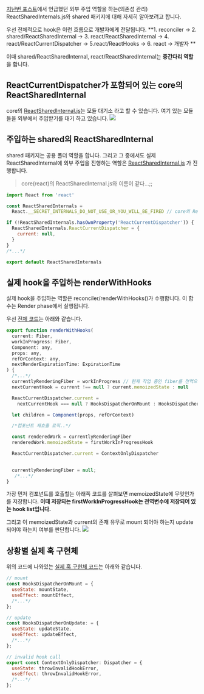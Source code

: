 [지난번 포스트](https://velog.io/@boyeon_jeong/2rcmm1x0)에서 언급했던 외부 주입 역할을 하는(의존성 관리) ReactSharedInternals.js와 shared 패키지에 대해 자세히 알아보려고 합니다. 

우선 전체적으로 hook은 이런 흐름으로 개발자에게 전달됩니다. 
**1. reconciler -> 
2. shared/ReactSharedInternal -> 
3. react/ReactSharedInternal -> 
4. react/ReactCurrentDispatcher -> 
5.react/ReactHooks -> 
6. react -> 개발자 **


이때 shared/ReactSharedInternal, react/ReactSharedInternal는 **중간다리 역할**을 합니다. 

## ReactCurrentDispatcher가 포함되어 있는 core의 ReactSharedInternal
core의 [ReactSharedInternal.js](https://github.com/facebook/react/blob/v16.12.0/packages/react/src/ReactSharedInternals.js)는 모듈 대기소 라고 할 수 있습니다. 여기 있는 모듈들을 외부에서 주입받기를 대기 하고 있습니다. 
![](https://velog.velcdn.com/images/boyeon_jeong/post/61d1dc6e-baf2-4150-8039-111848fbc9cf/image.png)

## 주입하는 shared의 ReactSharedInternal

shared 패키지는 공용 폴더 역할을 합니다. 그리고 그 중에서도 실제 ReactSharedInternal에 외부 주입을 진행하는 역할은 [ReactSharedInternal.js](https://github.com/facebook/react/blob/v16.12.0/packages/shared/ReactSharedInternals.js#L10) 가 진행합니다.
> core(react)의 ReactSharedInternal.js와 이름이 같다...;; 

```javascript
import React from 'react'

const ReactSharedInternals =
  React.__SECRET_INTERNALS_DO_NOT_USE_OR_YOU_WILL_BE_FIRED // core의 ReactSharedInternals.js

if (!ReactSharedInternals.hasOwnProperty('ReactCurrentDispatcher')) {
  ReactSharedInternals.ReactCurrentDispatcher = {
    current: null,
  }
}
/*...*/

export default ReactSharedInternals
```


## 실제 hook을 주입하는 renderWithHooks
실제 hook을 주입하는 역할은 reconciler/renderWithHooks()가 수행합니다. 이 함수는 Render phase에서 실행됩니다. 

우선 [전체 코드](https://github.com/facebook/react/blob/v16.12.0/packages/react-reconciler/src/ReactFiberHooks.js#L375)는 아래와 같습니다.
```javascript
export function renderWithHooks(
  current: Fiber,
  workInProgress: Fiber,
  Component: any,
  props: any,
  refOrContext: any,
  nextRenderExpirationTime: ExpirationTime
) {
  /*...*/
  currentlyRenderingFiber = workInProgress // 현재 작업 중인 fiber를 전역으로 잡아둠
  nextCurrentHook = current !== null ? current.memoizedState : null

  ReactCurrentDispatcher.current =
    nextCurrentHook === null ? HooksDispatcherOnMount : HooksDispatcherOnUpdate

  let children = Component(props, refOrContext)

  /*컴포넌트 재호출 로직..*/

  const renderedWork = currentlyRenderingFiber
  renderedWork.memoizedState = firstWorkInProgressHook

  ReactCurrentDispatcher.current = ContextOnlyDispatcher

 
  currentlyRenderingFiber = null;
   /*...*/
}
```

가장 먼저 컴포넌트를 호출할는 아래쪽 코드를 살펴보면 memoizedState에 무엇인가를 저장합니다. **이때 저장되는 firstWorkInProgressHook는 전역변수에 저장되어 있는 hook list입니다.**


그리고 이 memoizedState과 current의 존재 유무로 mount 되어야 하는지 update 되어야 하는지 여부를 판단합니다.
![](https://velog.velcdn.com/images/boyeon_jeong/post/412f61f9-4bdd-427e-a247-4e6e8587e97b/image.png)

## 상황별 실제 훅 구현체
위의 코드에 나와있는 [실제 훅 구현체 코드](https://github.com/facebook/react/blob/v16.12.0/packages/react-reconciler/src/ReactFiberHooks.js#L1362)는 아래와 같습니다.
```javascript
// mount
const HooksDispatcherOnMount = {
  useState: mountState,
  useEffect: mountEffect,
  /*...*/
};

// update
const HooksDispatcherOnUpdate: = {
  useState: updateState,
  useEffect: updateEffect,
  /*...*/
};

// invalid hook call
export const ContextOnlyDispatcher: Dispatcher = {
  useState: throwInvalidHookError,
  useEffect: throwInvalidHookError,
  /*...*/
};
```


















